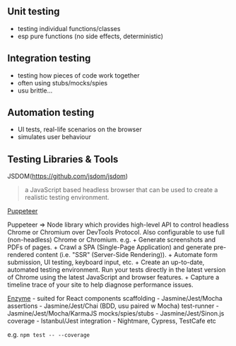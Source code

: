 ## Unit testing
- testing individual functions/classes
- esp pure functions (no side effects, deterministic)

## Integration testing
- testing how pieces of code work together
- often using stubs/mocks/spies
- usu brittle...

## Automation testing
- UI tests, real-life scenarios on the browser
- simulates user behaviour


## Testing Libraries & Tools
JSDOM(https://github.com/jsdom/jsdom)
>a JavaScript based headless browser that can be used to create a realistic testing environment.

[Puppeteer](https://pptr.dev/)
  >
Puppeteer => Node library which provides high-level API to control headless Chrome or Chromium over DevTools Protocol. Also configurable to use full (non-headless) Chrome or Chromium.
e.g.
    + Generate screenshots and PDFs of pages.
    + Crawl a SPA (Single-Page Application) and generate pre-rendered content (i.e. "SSR" (Server-Side Rendering)).
    + Automate form submission, UI testing, keyboard input, etc.
    + Create an up-to-date, automated testing environment. Run your tests directly in the latest version of Chrome using the latest JavaScript and browser features.
    + Capture a timeline trace of your site to help diagnose performance issues.

[Enzyme](https://airbnb.io/enzyme/) - suited for React components
scaffolding - Jasmine/Jest/Mocha
assertions - Jasmine/Jest/Chai (BDD, usu paired w Mocha)
test-runner - Jasmine/Jest/Mocha/KarmaJS
mocks/spies/stubs - Jasmine/Jest/Sinon.js
coverage - Istanbul/Jest
integration - Nightmare, Cypress, TestCafe etc

e.g. `npm test -- --coverage`
